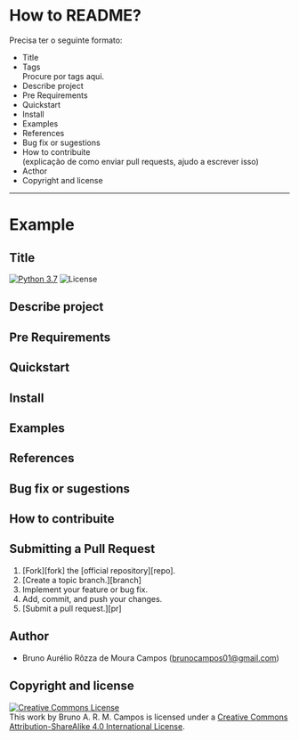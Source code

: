 # How to README?

Precisa ter o seguinte formato: 
- Title 
- Tags<br/>
Procure por tags aqui.
- Describe project 
- Pre Requirements
- Quickstart
- Install
- Examples
- References 
- Bug fix or sugestions
- How to contribuite </br>
(explicação de como enviar pull requests, ajudo a escrever isso) 
- Acthor
- Copyright and license

---
# Example

## Title
[![Python 3.7](https://img.shields.io/badge/python-3.7-yellow.svg)](https://www.python.org/downloads/release/python-371/)
![License](https://img.shields.io/badge/Code%20License-MIT-blue.svg)

## Describe project 
## Pre Requirements
## Quickstart
## Install
## Examples
## References 
## Bug fix or sugestions
## How to contribuite
## Submitting a Pull Request
1. [Fork][fork] the [official repository][repo].
2. [Create a topic branch.][branch]
3. Implement your feature or bug fix.
4. Add, commit, and push your changes.
5. [Submit a pull request.][pr]

## Author
- Bruno Aurélio Rôzza de Moura Campos (brunocampos01@gmail.com)
## Copyright and license
<a rel="license" href="http://creativecommons.org/licenses/by-sa/4.0/"><img alt="Creative Commons License" style="border-width:0" src="https://i.creativecommons.org/l/by-sa/4.0/88x31.png" /></a><br />This work by <span xmlns:cc="http://creativecommons.org/ns#" property="cc:attributionName">Bruno A. R. M. Campos</span> is licensed under a <a rel="license" href="http://creativecommons.org/licenses/by-sa/4.0/">Creative Commons Attribution-ShareAlike 4.0 International License</a>.
